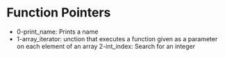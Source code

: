 # Function Pointers

- 0-print_name: Prints a name
- 1-array_iterator: unction that executes a function given as a parameter on each element of an array
2-int_index: Search for an integer
